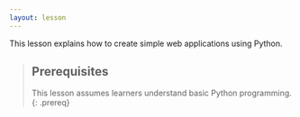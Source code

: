 ```yaml
---
layout: lesson
---
```

This lesson explains how to create simple web applications using Python.

> ## Prerequisites
>
> This lesson assumes learners understand basic Python programming.
{: .prereq}

